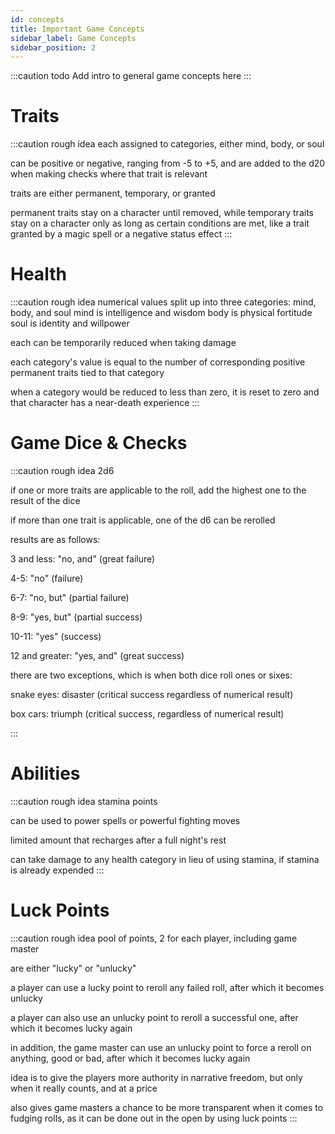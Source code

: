 ```yaml
---
id: concepts
title: Important Game Concepts
sidebar_label: Game Concepts
sidebar_position: 2
---
```

:::caution todo
Add intro to general game concepts here
:::

# Traits
:::caution rough idea
each assigned to categories, either mind, body, or soul

can be positive or negative, ranging from -5 to +5, and are added to the d20 when making checks where that trait is relevant

traits are either permanent, temporary, or granted

permanent traits stay on a character until removed, while temporary traits stay on a character only as long as certain conditions are met, like a trait granted by a magic spell or a negative status effect
:::

# Health
:::caution rough idea
numerical values split up into three categories: mind, body, and soul
mind is intelligence and wisdom
body is physical fortitude
soul is identity and willpower

each can be temporarily reduced when taking damage

each category's value is equal to the number of corresponding positive permanent traits tied to that category

when a category would be reduced to less than zero, it is reset to zero and that character has a near-death experience
:::

# Game Dice & Checks
:::caution rough idea
2d6

if one or more traits are applicable to the roll, add the highest one to the result of the dice

if more than one trait is applicable, one of the d6 can be rerolled

results are as follows:

3 and less: "no, and" (great failure)

4-5: "no" (failure)

6-7: "no, but" (partial failure)

8-9: "yes, but" (partial success)

10-11: "yes" (success)

12 and greater: "yes, and" (great success)

there are two exceptions, which is when both dice roll ones or sixes:

snake eyes: disaster (critical success regardless of numerical result)

box cars: triumph (critical success, regardless of numerical result)

:::

# Abilities
:::caution rough idea
stamina points

can be used to power spells or powerful fighting moves

limited amount that recharges after a full night's rest

can take damage to any health category in lieu of using stamina, if stamina is already expended
:::

# Luck Points
:::caution rough idea
pool of points, 2 for each player, including game master

are either "lucky" or "unlucky"

a player can use a lucky point to reroll any failed roll, after which it becomes unlucky

a player can also use an unlucky point to reroll a successful one, after which it becomes lucky again

in addition, the game master can use an unlucky point to force a reroll on anything, good or bad, after which it becomes lucky again

idea is to give the players more authority in narrative freedom, but only when it really counts, and at a price

also gives game masters a chance to be more transparent when it comes to fudging rolls, as it can be done out in the open by using luck points
:::
